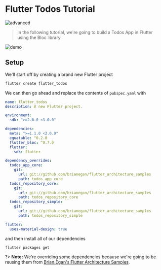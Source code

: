 # Flutter Todos Tutorial

![advanced](https://img.shields.io/badge/level-advanced-red.svg)

> In the following tutorial, we're going to build a Todos App in Flutter using the Bloc library.

![demo](./assets/gifs/flutter_todos.gif)

## Setup

We'll start off by creating a brand new Flutter project

```bash
flutter create flutter_todos
```

We can then go ahead and replace the contents of `pubspec.yaml` with

```yaml
name: flutter_todos
description: A new Flutter project.

environment:
  sdk: ">=2.0.0 <3.0.0"

dependencies:
  meta: ">=1.1.0 <2.0.0"
  equatable: ^0.2.0
  flutter_bloc: ^0.7.0
  flutter:
    sdk: flutter

dependency_overrides:
  todos_app_core:
    git:
      url: git://github.com/brianegan/flutter_architecture_samples
      path: todos_app_core
  todos_repository_core:
    git:
      url: git://github.com/brianegan/flutter_architecture_samples
      path: todos_repository_core
  todos_repository_simple:
    git:
      url: git://github.com/brianegan/flutter_architecture_samples
      path: todos_repository_simple

flutter:
  uses-material-design: true
```

and then install all of our dependencies

```bash
flutter packages get
```

?> **Note:** We're overriding some dependencies because we're going to be reusing them from [Brian Egan's Flutter Architecture Samples](https://github.com/brianegan/flutter_architecture_samples).
